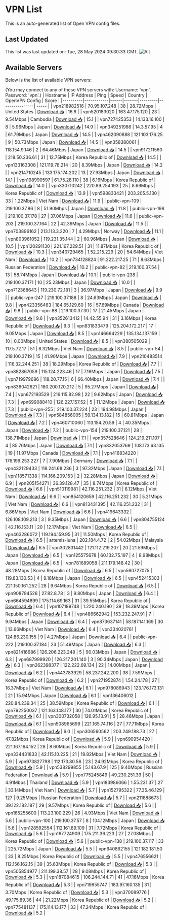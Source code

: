 # VPN List

This is an auto-generated list of Open VPN config files.

## Last Updated

This list was last updated on: Tue, 28 May 2024 09:30:33 GMT.
![Alt](https://repobeats.axiom.co/api/embed/186b98318ef1479477931607c1ad7d823f12451f.svg "Repobeats analytics image")

## Available Servers

Below is the list of available VPN servers:

(You may connect to any of these VPN servers with: Username: 'vpn', Password: 'vpn'.)
| Hostname | IP Address | Ping | Speed | Country | OpenVPN Config | Score |
|----------|------------|------|-------|---------|----------------| ----- |
| vpn218982516 | 70.95.107.248 | 38 | 28.72Mbps | United States | [Download 📥](./configs/server_0_US.ovpn) | 16.8 |
| vpn520183020 | 163.47.175.120 | 23 | 9.54Mbps | Cambodia | [Download 📥](./configs/server_1_KH.ovpn) | 15.1 |
| vpn727425353 | 14.133.16.100 | 8 | 5.96Mbps | Japan | [Download 📥](./configs/server_2_JP.ovpn) | 14.9 |
| vpn349251986 | 14.3.57.95 | 4 | 61.79Mbps | Japan | [Download 📥](./configs/server_3_JP.ovpn) | 14.5 |
| vpn462090888 | 121.103.176.25 | 9 | 50.73Mbps | Japan | [Download 📥](./configs/server_4_JP.ovpn) | 14.5 |
| vpn358380061 | 118.154.9.146 | 2 | 64.46Mbps | Japan | [Download 📥](./configs/server_5_JP.ovpn) | 14.5 |
| vpn917211560 | 218.50.236.61 | 31 | 12.75Mbps | Korea Republic of | [Download 📥](./configs/server_6_KR.ovpn) | 14.5 |
| vpn133163308 | 121.119.78.214 | 20 | 8.39Mbps | Japan | [Download 📥](./configs/server_7_JP.ovpn) | 14.2 |
| vpn214710245 | 133.175.174.202 | 13 | 27.93Mbps | Japan | [Download 📥](./configs/server_8_JP.ovpn) | 14.1 |
| vpn198990597 | 61.75.28.110 | 38 | 6.16Mbps | Korea Republic of | [Download 📥](./configs/server_9_KR.ovpn) | 14.0 |
| vpn330710242 | 220.89.254.193 | 25 | 8.69Mbps | Korea Republic of | [Download 📥](./configs/server_10_KR.ovpn) | 13.9 |
| vpn598833421 | 203.205.5.130 | 33 | 1.22Mbps | Viet Nam | [Download 📥](./configs/server_11_VN.ovpn) | 11.9 |
| public-vpn-109 | 219.100.37.86 | 8 | 51.90Mbps | Japan | [Download 📥](./configs/server_12_JP.ovpn) | 11.8 |
| public-vpn-198 | 219.100.37.178 | 27 | 37.06Mbps | Japan | [Download 📥](./configs/server_13_JP.ovpn) | 11.6 |
| public-vpn-203 | 219.100.37.164 | 22 | 42.39Mbps | Japan | [Download 📥](./configs/server_14_JP.ovpn) | 11.5 |
| vpn703896162 | 213.113.3.220 | 7 | 4.29Mbps | Norway | [Download 📥](./configs/server_15_NO.ovpn) | 11.1 |
| vpn803961052 | 119.231.35.144 | 2 | 60.96Mbps | Japan | [Download 📥](./configs/server_16_JP.ovpn) | 10.5 |
| vpn120291130 | 221.167.229.51 | 31 | 11.87Mbps | Korea Republic of | [Download 📥](./configs/server_17_KR.ovpn) | 10.3 |
| vpn340729465 | 1.52.215.229 | 20 | 54.64Mbps | Viet Nam | [Download 📥](./configs/server_18_VN.ovpn) | 10.2 |
| vpn734128824 | 91.222.217.25 | 71 | 8.63Mbps | Russian Federation | [Download 📥](./configs/server_19_RU.ovpn) | 10.2 |
| public-vpn-82 | 219.100.37.54 | 13 | 58.74Mbps | Japan | [Download 📥](./configs/server_20_JP.ovpn) | 10.1 |
| public-vpn-238 | 219.100.37.171 | 10 | 25.23Mbps | Japan | [Download 📥](./configs/server_21_JP.ovpn) | 10.0 |
| vpn712368643 | 119.230.72.181 | 3 | 36.97Mbps | Japan | [Download 📥](./configs/server_22_JP.ovpn) | 9.9 |
| public-vpn-247 | 219.100.37.188 | 8 | 24.63Mbps | Japan | [Download 📥](./configs/server_23_JP.ovpn) | 9.8 |
| vpn423356463 | 184.65.129.60 | 16 | 57.69Mbps | Canada | [Download 📥](./configs/server_24_CA.ovpn) | 9.8 |
| public-vpn-88 | 219.100.37.30 | 17 | 21.45Mbps | Japan | [Download 📥](./configs/server_25_JP.ovpn) | 9.6 |
| vpn352613412 | 14.42.55.94 | 31 | 3.16Mbps | Korea Republic of | [Download 📥](./configs/server_26_KR.ovpn) | 9.3 |
| vpn831833479 | 125.204.172.217 | 17 | 9.05Mbps | Japan | [Download 📥](./configs/server_27_JP.ovpn) | 8.5 |
| vpn146664229 | 135.134.137.159 | 10 | 0.00Mbps | United States | [Download 📥](./configs/server_28_US.ovpn) | 8.5 |
| vpn380505029 | 117.5.72.17 | 51 | 6.32Mbps | Viet Nam | [Download 📥](./configs/server_29_VN.ovpn) | 8.5 |
| public-vpn-54 | 219.100.37.19 | 15 | 41.90Mbps | Japan | [Download 📥](./configs/server_30_JP.ovpn) | 7.9 |
| vpn210483514 | 116.32.244.251 | 38 | 18.29Mbps | Korea Republic of | [Download 📥](./configs/server_31_KR.ovpn) | 7.7 |
| vpn882867059 | 115.124.223.46 | 17 | 7.16Mbps | Japan | [Download 📥](./configs/server_32_JP.ovpn) | 7.5 |
| vpn719979686 | 118.20.77.15 | 6 | 66.40Mbps | Japan | [Download 📥](./configs/server_33_JP.ovpn) | 7.4 |
| vpn836042621 | 180.200.120.212 | 5 | 95.27Mbps | Japan | [Download 📥](./configs/server_34_JP.ovpn) | 7.4 |
| vpn672193529 | 219.115.82.98 | 22 | 9.62Mbps | Japan | [Download 📥](./configs/server_35_JP.ovpn) | 7.3 |
| vpn699088410 | 126.227.157.52 | 5 | 11.12Mbps | Japan | [Download 📥](./configs/server_36_JP.ovpn) | 7.3 |
| public-vpn-255 | 219.100.37.224 | 23 | 194.98Mbps | Japan | [Download 📥](./configs/server_37_JP.ovpn) | 7.3 |
| vpn584856005 | 59.134.13.182 | 15 | 60.81Mbps | Japan | [Download 📥](./configs/server_38_JP.ovpn) | 7.2 |
| vpn460710060 | 113.154.20.59 | 4 | 40.35Mbps | Japan | [Download 📥](./configs/server_39_JP.ovpn) | 7.2 |
| public-vpn-154 | 219.100.37.121 | 28 | 138.71Mbps | Japan | [Download 📥](./configs/server_40_JP.ovpn) | 7.1 |
| vpn357528646 | 124.219.211.107 | 4 | 85.76Mbps | Japan | [Download 📥](./configs/server_41_JP.ovpn) | 7.1 |
| vpn832053769 | 108.173.63.135 | 19 | 11.97Mbps | Canada | [Download 📥](./configs/server_42_CA.ovpn) | 7.1 |
| vpn416834220 | 176.199.253.227 | 7 | 7.90Mbps | Germany | [Download 📥](./configs/server_43_DE.ovpn) | 7.1 |
| vpn432129433 | 118.241.68.236 | 3 | 97.32Mbps | Japan | [Download 📥](./configs/server_44_JP.ovpn) | 7.1 |
| vpn118571338 | 114.166.209.153 | 2 | 32.28Mbps | Japan | [Download 📥](./configs/server_45_JP.ovpn) | 6.9 |
| vpn205154271 | 36.39.128.47 | 35 | 8.74Mbps | Korea Republic of | [Download 📥](./configs/server_46_KR.ovpn) | 6.6 |
| vpn510119981 | 42.116.251.232 | 31 | 6.12Mbps | Viet Nam | [Download 📥](./configs/server_47_VN.ovpn) | 6.6 |
| vpn854120659 | 42.116.251.232 | 30 | 5.21Mbps | Viet Nam | [Download 📥](./configs/server_48_VN.ovpn) | 6.6 |
| vpn813431395 | 42.116.251.232 | 31 | 6.86Mbps | Viet Nam | [Download 📥](./configs/server_49_VN.ovpn) | 6.6 |
| vpn419643332 | 126.108.109.213 | 3 | 9.35Mbps | Japan | [Download 📥](./configs/server_50_JP.ovpn) | 6.6 |
| vpn804755124 | 42.116.153.11 | 20 | 12.17Mbps | Viet Nam | [Download 📥](./configs/server_51_VN.ovpn) | 6.5 |
| vpn463286072 | 119.194.159.95 | 31 | 11.50Mbps | Korea Republic of | [Download 📥](./configs/server_52_KR.ovpn) | 6.5 |
| artemis-luna | 202.184.4.72 | 2 | 54.02Mbps | Malaysia | [Download 📥](./configs/server_53_MY.ovpn) | 6.5 |
| vpn302831442 | 121.112.219.207 | 20 | 21.59Mbps | Japan | [Download 📥](./configs/server_54_JP.ovpn) | 6.5 |
| vpn125575678 | 60.132.75.197 | 4 | 8.98Mbps | Japan | [Download 📥](./configs/server_55_JP.ovpn) | 6.5 |
| vpn781689058 | 211.179.148.42 | 30 | 48.28Mbps | Korea Republic of | [Download 📥](./configs/server_56_KR.ovpn) | 6.5 |
| vpn560727075 | 119.83.130.53 | 4 | 9.18Mbps | Japan | [Download 📥](./configs/server_57_JP.ovpn) | 6.5 |
| vpn452415303 | 221.150.161.252 | 28 | 9.64Mbps | Korea Republic of | [Download 📥](./configs/server_58_KR.ovpn) | 6.5 |
| vpn908794526 | 27.82.8.78 | 3 | 9.80Mbps | Japan | [Download 📥](./configs/server_59_JP.ovpn) | 6.4 |
| vpn664594899 | 175.114.69.163 | 31 | 39.55Mbps | Korea Republic of | [Download 📥](./configs/server_60_KR.ovpn) | 6.4 |
| vpn107189748 | 1.220.240.190 | 39 | 18.39Mbps | Korea Republic of | [Download 📥](./configs/server_61_KR.ovpn) | 6.4 |
| vpn486662942 | 153.232.247.91 | 7 | 9.94Mbps | Japan | [Download 📥](./configs/server_62_JP.ovpn) | 6.4 |
| vpn873637141 | 58.187.141.169 | 30 | 13.66Mbps | Viet Nam | [Download 📥](./configs/server_63_VN.ovpn) | 6.4 |
| vpn334020761 | 124.86.230.155 | 9 | 4.27Mbps | Japan | [Download 📥](./configs/server_64_JP.ovpn) | 6.4 |
| public-vpn-222 | 219.100.37.184 | 23 | 51.49Mbps | Japan | [Download 📥](./configs/server_65_JP.ovpn) | 6.3 |
| vpn821416686 | 126.206.223.248 | 5 | 90.03Mbps | Japan | [Download 📥](./configs/server_66_JP.ovpn) | 6.3 |
| vpn687999920 | 126.217.201.140 | 3 | 90.34Mbps | Japan | [Download 📥](./configs/server_67_JP.ovpn) | 6.3 |
| vpn262398377 | 122.222.69.134 | 22 | 14.00Mbps | Japan | [Download 📥](./configs/server_68_JP.ovpn) | 6.2 |
| vpn443783929 | 58.237.242.200 | 38 | 7.59Mbps | Korea Republic of | [Download 📥](./configs/server_69_KR.ovpn) | 6.2 |
| vpn271952874 | 1.54.24.178 | 27 | 16.37Mbps | Viet Nam | [Download 📥](./configs/server_70_VN.ovpn) | 6.1 |
| vpn978086943 | 123.176.173.131 | 21 | 15.94Mbps | Japan | [Download 📥](./configs/server_71_JP.ovpn) | 6.1 |
| vpn136406012 | 220.84.239.34 | 25 | 38.59Mbps | Korea Republic of | [Download 📥](./configs/server_72_KR.ovpn) | 6.1 |
| vpn792250037 | 121.163.148.177 | 30 | 74.01Mbps | Korea Republic of | [Download 📥](./configs/server_73_KR.ovpn) | 6.1 |
| vpn300732058 | 126.95.13.91 | 5 | 28.46Mbps | Japan | [Download 📥](./configs/server_74_JP.ovpn) | 6.1 |
| vpn508965699 | 221.165.74.116 | 27 | 77.71Mbps | Korea Republic of | [Download 📥](./configs/server_75_KR.ovpn) | 6.0 |
| vpn306560562 | 203.249.188.73 | 27 | 47.82Mbps | Korea Republic of | [Download 📥](./configs/server_76_KR.ovpn) | 5.9 |
| vpn690954420 | 221.167.164.152 | 28 | 8.60Mbps | Korea Republic of | [Download 📥](./configs/server_77_KR.ovpn) | 5.9 |
| vpn334431833 | 42.115.10.225 | 21 | 19.82Mbps | Viet Nam | [Download 📥](./configs/server_78_VN.ovpn) | 5.9 |
| vpn973827798 | 112.173.80.56 | 23 | 24.92Mbps | Korea Republic of | [Download 📥](./configs/server_79_KR.ovpn) | 5.9 |
| vpn538299855 | 5.143.67.9 | 125 | 9.40Mbps | Russian Federation | [Download 📥](./configs/server_80_RU.ovpn) | 5.9 |
| vpn775245849 | 49.230.251.39 | 50 | 4.91Mbps | Thailand | [Download 📥](./configs/server_81_TH.ovpn) | 5.9 |
| vpn183986066 | 1.55.231.37 | 27 | 33.14Mbps | Viet Nam | [Download 📥](./configs/server_82_VN.ovpn) | 5.7 |
| vpn152795322 | 77.35.46.129 | 127 | 9.25Mbps | Russian Federation | [Download 📥](./configs/server_83_RU.ovpn) | 5.7 |
| vpn211888673 | 39.122.182.187 | 29 | 9.57Mbps | Korea Republic of | [Download 📥](./configs/server_84_KR.ovpn) | 5.6 |
| vpn165255600 | 113.23.100.229 | 26 | 4.93Mbps | Viet Nam | [Download 📥](./configs/server_85_VN.ovpn) | 5.6 |
| public-vpn-100 | 219.100.37.57 | 8 | 104.12Mbps | Japan | [Download 📥](./configs/server_86_JP.ovpn) | 5.6 |
| vpn128592554 | 112.161.89.109 | 31 | 7.72Mbps | Korea Republic of | [Download 📥](./configs/server_87_KR.ovpn) | 5.6 |
| vpn167724909 | 175.211.36.223 | 27 | 27.08Mbps | Korea Republic of | [Download 📥](./configs/server_88_KR.ovpn) | 5.6 |
| public-vpn-138 | 219.100.37.117 | 33 | 225.72Mbps | Japan | [Download 📥](./configs/server_89_JP.ovpn) | 5.5 |
| vpn640862155 | 121.182.181.50 | 33 | 8.25Mbps | Korea Republic of | [Download 📥](./configs/server_90_KR.ovpn) | 5.5 |
| vpn476556621 | 112.156.162.15 | 39 | 35.63Mbps | Korea Republic of | [Download 📥](./configs/server_91_KR.ovpn) | 5.3 |
| vpn505854977 | 211.199.38.57 | 28 | 9.08Mbps | Korea Republic of | [Download 📥](./configs/server_92_KR.ovpn) | 5.3 |
| vpn187084615 | 106.244.144.71 | 41 | 47.16Mbps | Korea Republic of | [Download 📥](./configs/server_93_KR.ovpn) | 5.3 |
| vpn719955747 | 183.97.160.135 | 31 | 3.70Mbps | Korea Republic of | [Download 📥](./configs/server_94_KR.ovpn) | 5.3 |
| vpn370089776 | 49.175.89.36 | 44 | 21.22Mbps | Korea Republic of | [Download 📥](./configs/server_95_KR.ovpn) | 5.2 |
| vpn775481137 | 175.114.13.177 | 33 | 47.24Mbps | Korea Republic of | [Download 📥](./configs/server_96_KR.ovpn) | 5.2 |
